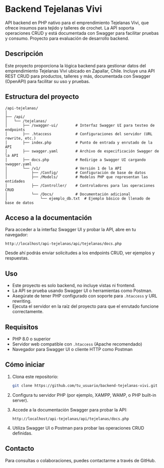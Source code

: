 # Backend Tejelanas Vivi

API backend en PHP nativo para el emprendimiento Tejelanas Vivi, que ofrece insumos para tejido y talleres de crochet. La API soporta operaciones CRUD y está documentada con Swagger para facilitar pruebas y consumo. Proyecto para evaluación de desarrollo backend.

## Descripción

Este proyecto proporciona la lógica backend para gestionar datos del emprendimiento Tejelanas Vivi ubicado en Zapallar, Chile. Incluye una API REST CRUD para productos, talleres y más, documentada con Swagger (OpenAPI) para facilitar su uso y pruebas.

## Estructura del proyecto

```
/api-tejelanas/
│
├── /api/
│   └── /tejelanas/
│       ├── /swagger-ui/        # Interfaz Swagger UI para testeo de endpoints
│       ├── .htaccess           # Configuraciones del servidor (URL rewrite, etc.)
│       ├── index.php           # Punto de entrada y enrutado de la API
│       ├── swagger.yaml        # Archivo de especificación Swagger de la API
│       ├── docs.php            # Redirige a Swagger UI cargando swagger.yaml
│       └── /v1/                # Versión 1 de la API
│           ├── /Config/        # Configuración de base de datos
│           ├── /Models/        # Modelos PHP que representan las entidades
│           ├── /Controller/    # Controladores para las operaciones CRUD
│           └── /Docs/          # Documentación adicional
│               └── ejemplo_db.txt  # Ejemplo básico de llenado de base de datos
```

## Acceso a la documentación

Para acceder a la interfaz Swagger UI y probar la API, abre en tu navegador:

```
http://localhost/api-tejelanas/api/tejelanas/docs.php
```

Desde ahí podrás enviar solicitudes a los endpoints CRUD, ver ejemplos y respuestas.

## Uso

- Este proyecto es solo backend, no incluye vistas ni frontend.
- La API se prueba usando Swagger UI o herramientas como Postman.
- Asegúrate de tener PHP configurado con soporte para `.htaccess` y URL rewriting.
- Ejecuta el servidor en la raíz del proyecto para que el enrutado funcione correctamente.

## Requisitos

- PHP 8.0 o superior
- Servidor web compatible con `.htaccess` (Apache recomendado)
- Navegador para Swagger UI o cliente HTTP como Postman

## Cómo iniciar

1. Clona este repositorio:
   ```bash
   git clone https://github.com/tu_usuario/backend-tejelanas-vivi.git
   ```

2. Configura tu servidor PHP (por ejemplo, XAMPP, WAMP, o PHP built-in server).

3. Accede a la documentación Swagger para probar la API:
   ```
   http://localhost/api-tejelanas/api/tejelanas/docs.php
   ```

4. Utiliza Swagger UI o Postman para probar las operaciones CRUD definidas.

## Contacto

Para consultas o colaboraciones, puedes contactarme a través de GitHub.
